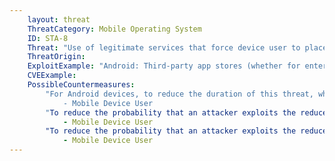 ```yaml
---
    layout: threat
    ThreatCategory: Mobile Operating System
    ID: STA-8
    Threat: "Use of legitimate services that force device user to place device into an insecure configuration to use them."
    ThreatOrigin:
    ExploitExample: "Android: Third-party app stores (whether for enterprise or personal use) that require user to weaken device security posture by enabling installation of apps from unknown sources."
    CVEExample:
    PossibleCountermeasures:
        "For Android devices, to reduce the duration of this threat, when needing to install app not available from the Google Play Store (e.g., in-house enterprise app), only enable the **Unknown Sources** option in **Settings > Security** menu for as long as necessary to complete installation of the 3rd party app; disable it when installation is complete.:
            - Mobile Device User
        "To reduce the probability that an attacker exploits the reduced security posture to install unauthorized apps on the device, while **Unknown Sources** is enabled, limit device activity to installing trusted enterprise applications through trusted channels (e.g., enterprise app store). Web pages, e-mails, SMS/MMS messages, and NFC/RFID tags can all present (and potentially automatically access) URLs to malicious apps that would normally blocked from installation.":
            - Mobile Device User
        "To reduce the probability that an attacker exploits the reduced security posture to install unauthorized apps on the device, while **Unknown Sources** is enabled, perform enterprise app installation while connected to trusted and secure Wi-Fi networks, or at a minimum, over a VPN connection to a secured enterprise network.":
            - Mobile Device User
---
```

